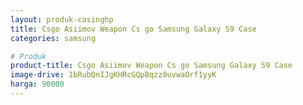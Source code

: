 ```yaml
---
layout: produk-casinghp
title: Csgo Asiimov Weapon Cs go Samsung Galaxy S9 Case
categories: samsung

# Produk
product-title: Csgo Asiimov Weapon Cs go Samsung Galaxy S9 Case
image-drive: 1bRubQnIJgKHRcGQpBqzz0uvwaOrf1yyK
harga: 90000
---
```

